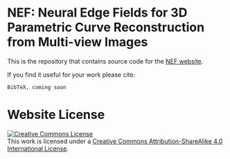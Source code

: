 # NEF: Neural Edge Fields for 3D Parametric Curve Reconstruction from Multi-view Images

This is the repository that contains source code for the [NEF website](https://yunfan1202.github.io/NEF/).

If you find it useful for your work please cite:
```
BibTeX, coming soon
```

# Website License
<a rel="license" href="http://creativecommons.org/licenses/by-sa/4.0/"><img alt="Creative Commons License" style="border-width:0" src="https://i.creativecommons.org/l/by-sa/4.0/88x31.png" /></a><br />This work is licensed under a <a rel="license" href="http://creativecommons.org/licenses/by-sa/4.0/">Creative Commons Attribution-ShareAlike 4.0 International License</a>.
